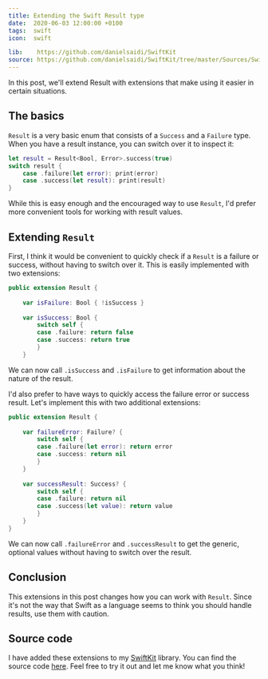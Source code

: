 ```yaml
---
title: Extending the Swift Result type
date:  2020-06-03 12:00:00 +0100
tags:  swift
icon:  swift

lib:    https://github.com/danielsaidi/SwiftKit
source: https://github.com/danielsaidi/SwiftKit/tree/master/Sources/SwiftKit/Extensions
---
```


In this post, we'll extend Result with extensions that make using it easier in certain situations. 


## The basics

`Result` is a very basic enum that consists of a `Success` and a `Failure` type. When you have a result instance, you can switch over it to inspect it:

```swift
let result = Result<Bool, Error>.success(true)
switch result {
    case .failure(let error): print(error)
    case .success(let result): print(result)
}
```

While this is easy enough and the encouraged way to use `Result`, I'd prefer more convenient tools for working with result values.


## Extending `Result`

First, I think it would be convenient to quickly check if a `Result` is a failure or success, without having to switch over it. This is easily implemented with two extensions:

```swift
public extension Result {
    
    var isFailure: Bool { !isSuccess }
    
    var isSuccess: Bool {
        switch self {
        case .failure: return false
        case .success: return true
        }
    } 
```

We can now call `.isSuccess` and `.isFailure` to get information about the nature of the result.

I'd also prefer to have ways to quickly access the failure error or success result. Let's implement this with two additional extensions:

```swift
public extension Result {
    
    var failureError: Failure? {
        switch self {
        case .failure(let error): return error
        case .success: return nil
        }
    }
    
    var successResult: Success? {
        switch self {
        case .failure: return nil
        case .success(let value): return value
        }
    }
}
```

We can now call `.failureError` and `.successResult` to get the generic, optional values without having to switch over the result.


## Conclusion

This extensions in this post changes how you can work with `Result`. Since it's not the way that Swift as a language seems to think you should handle results, use them with caution.


## Source code

I have added these extensions to my [SwiftKit]({{page.lib}}) library. You can find the source code [here]({{page.source}}). Feel free to try it out and let me know what you think!